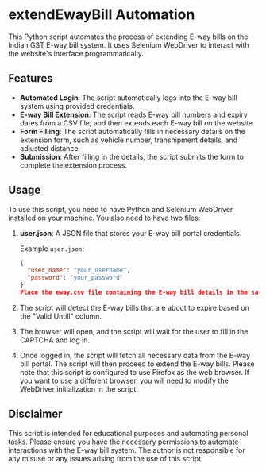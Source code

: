 # extendEwayBill Automation

This Python script automates the process of extending E-way bills on the Indian GST E-way bill system. It uses Selenium WebDriver to interact with the website's interface programmatically.

## Features

- **Automated Login**: The script automatically logs into the E-way bill system using provided credentials.
- **E-way Bill Extension**: The script reads E-way bill numbers and expiry dates from a CSV file, and then extends each E-way bill on the website.
- **Form Filling**: The script automatically fills in necessary details on the extension form, such as vehicle number, transhipment details, and adjusted distance.
- **Submission**: After filling in the details, the script submits the form to complete the extension process.

## Usage

To use this script, you need to have Python and Selenium WebDriver installed on your machine. You also need to have two files:

1. **user.json**: A JSON file that stores your E-way bill portal credentials.

   Example `user.json`:
   ```json
   {
     "user_name": "your_username",
     "password": "your_password"
   }
   Place the eway.csv file containing the E-way bill details in the same directory as the script.
2. The script will detect the E-way bills that are about to expire based on the "Valid Untill" column.
3. The browser will open, and the script will wait for the user to fill in the CAPTCHA and log in.
4. Once logged in, the script will fetch all necessary data from the E-way bill portal.
The script will then proceed to extend the E-way bills.
Please note that this script is configured to use Firefox as the web browser. If you want to use a different browser, you will need to modify the WebDriver initialization in the script.


## Disclaimer

This script is intended for educational purposes and automating personal tasks. Please ensure you have the necessary permissions to automate interactions with the E-way bill system. The author is not responsible for any misuse or any issues arising from the use of this script.
